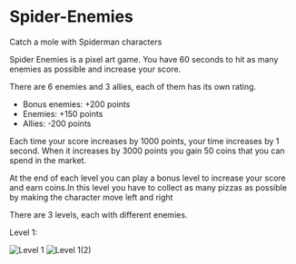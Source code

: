 # Spider-Enemies
Catch a mole with Spiderman characters

Spider Enemies is a pixel art game. You have 60 seconds to hit as many enemies as possible and increase your score. 

There are 6 enemies and 3 allies, each of them has its own rating.
- Bonus enemies: +200 points
- Enemies: +150 points
- Allies: -200 points

Each time your score increases by 1000 points, your time increases by 1 second. When it increases by 3000 points you gain 50 coins that you can spend in the market.

At the end of each level you can play a bonus level to increase your score and earn coins.In this level you have to collect as many pizzas as possible by making the character move left and right

There are 3 levels, each with different enemies.

Level 1:

![Level 1](https://github.com/gianfra097/SpiderEnemies/assets/82977399/3e66cefc-3020-4a47-b32a-2f8c9f5d4d2b)
![Level 1(2)](https://github.com/gianfra097/SpiderEnemies/assets/82977399/fb8f676e-d5a6-45c6-aeed-5e7ee497b568)
